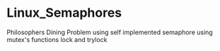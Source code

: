 # Linux_Semaphores
 Philosophers Dining Problem using self implemented semaphore using mutex's functions lock and trylock 
